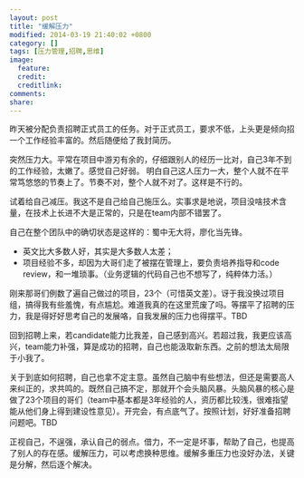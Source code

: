```yaml
---
layout: post
title: "缓解压力"
modified: 2014-03-19 21:40:02 +0800
category: []
tags: [压力管理,招聘,思维]
image:
  feature: 
  credit: 
  creditlink: 
comments: 
share: 
---
```


昨天被分配负责招聘正式员工的任务。对于正式员工，要求不低，上头更是倾向招一个工作经验丰富的。然后随便给了我封简历。

突然压力大。平常在项目中游刃有余的，仔细跟别人的经历一比对，自己3年不到的工作经验，太嫩了。感觉自己好弱。
明白自己这人压力一大，整个人就不在平常笃悠悠的节奏上了。节奏不对，整个人就不对了。这样是不行的。

试着给自己减压。我这不是自己给自己施压么。实事求是地说，项目没啥技术含量，在技术上长进不大是正常的，只是在team内部不错罢了。

自己在整个团队中的确切状态是这样的：蜀中无大将，廖化当先锋。

* 英文比大多数人好，其实是大多数人太差；
* 项目经验不多，却因为大哥们走了被摆在管理上，要负责培养指导和code review，和一堆琐事。（业务逻辑的代码自己也不想写了，纯粹体力活。）

刚来那哥们例数了遍自己做过的项目，23个（可惜英文差）。讶于我没换过项目组，搞得我有些羞愧，有点尴尬。难道我真的在这里荒废了吗。等摆平了招聘的压力，我是得好好思考自己的发展咯，自我发展的压力也得摆平。TBD

回到招聘上来，若candidate能力比我差，自己感到高兴。若超过我，我更应该高兴，team能力补强，算是成功的招聘，自己也能汲取新东西。之前的想法太局限于小我了。

关于到底如何招聘，自己也拿不定主意。虽然自己脑中有些想法，但还是需要高人来纠正的，求共鸣的。既然自己搞不定，那就开个会头脑风暴。头脑风暴的核心是做了23个项目的哥们（team中基本都是3年经验的人，资历都比较浅，很难指望能从他们身上得到建设性意见）。开完会，有点底气了。按照计划，好好准备招聘问题吧。TBD


正视自己，不逞强，承认自己的弱点。借力，不一定是坏事，帮助了自己，也提高了别人的存在感。缓解压力，可以考虑换种思维。缓解多重压力也没好办法，关键是分解，然后逐个解决。